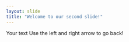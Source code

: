 ```yaml
---
layout: slide
title: "Welcome to our second slide!"
---
```

Your text
Use the left and right arrow to go back!


